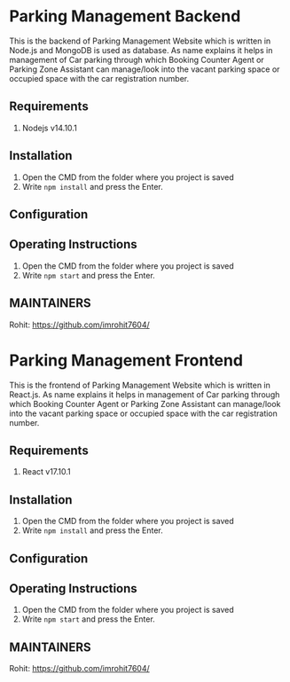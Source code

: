 # Parking Management Backend
This is the backend of Parking Management Website which is written in Node.js and MongoDB is used as database. As name explains it helps in management of Car parking through which Booking Counter Agent or Parking Zone Assistant can manage/look into the vacant parking space or occupied space with the car registration number.

## Requirements
1) Nodejs v14.10.1

## Installation
1. Open the CMD from the folder where you project is saved
2. Write `npm install` and press the Enter.
## Configuration


## Operating Instructions
1. Open the CMD from the folder where you project is saved
2. Write `npm start` and press the Enter.

## MAINTAINERS
Rohit: https://github.com/imrohit7604/


# Parking Management Frontend
This is the frontend of Parking Management Website which is written in React.js. As name explains it helps in management of Car parking through which Booking Counter Agent or Parking Zone Assistant can manage/look into the vacant parking space or occupied space with the car registration number.

## Requirements
1) React v17.10.1

## Installation
1. Open the CMD from the folder where you project is saved
2. Write `npm install` and press the Enter.

## Configuration


## Operating Instructions
1. Open the CMD from the folder where you project is saved
2. Write `npm start` and press the Enter.

## MAINTAINERS
Rohit: https://github.com/imrohit7604/
